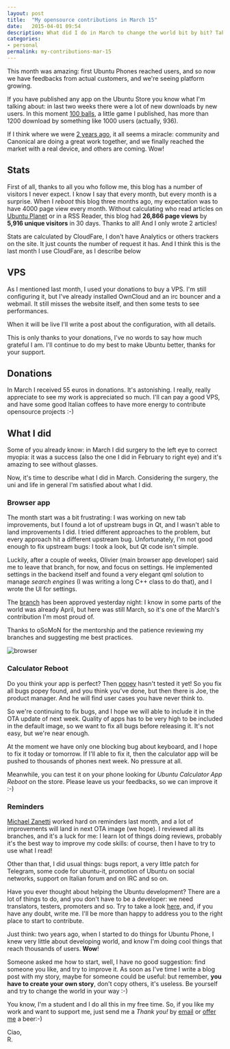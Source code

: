 ```yaml
---
layout: post
title:  "My opensource contributions in March 15"
date:   2015-04-01 09:54
description: What did I do in March to change the world bit by bit? Take a look!
categories:
- personal
permalink: my-contributions-mar-15
---
```


This month was amazing: first Ubuntu Phones reached users, and so now we have
feedbacks from actual customers, and we're seeing platform growing.

If you have published any app on the Ubuntu Store you know what I'm talking
about: in last two weeks there were a lot of new downloads by new users. In this
moment [100 balls][100balls], a little game I published, has more than 1200
download by something like 1000 users (actually, 936).

If I think where we were [2 years ago][years], it all seems a miracle: community
and Canonical are doing a great work together, and we finally reached the market
with a real device, and others are coming. Wow!

## Stats

First of all, thanks to all you who follow me, this blog has a number of
visitors I never expect. I know I say that every month, but every month is a
surprise. When I *reboot* this blog three months ago, my expectation was to have
4000 page view every month.  Without calculating who read articles on [Ubuntu
Planet][planet] or in a RSS Reader, this blog had **26,866 page views** by
**5,916  unique visitors** in 30 days. Thanks to all! And I only wrote 2
articles!

Stats are calculated by CloudFare, I don't have Analytics or others trackers on
the site. It just counts the number of request it has. And I think this is the
last month I use CloudFare, as I describe below

## VPS

As I mentioned last month, I used your donations to buy a VPS. I'm still
configuring it, but I've already installed OwnCloud and an irc bouncer and a
webmail. It still misses the website itself, and then some tests to see
performances.

When it will be live I'll write a post about the configuration, with all
details.

This is only thanks to your donations, I've no words to say how much grateful I
am. I'll continue to do my best to make Ubuntu better, thanks for your support.

## Donations

In March I received 55 euros in donations. It's astonishing. I really, really
appreciate to see my work is appreciated so much. I'll can pay a good VPS, and
have some good Italian coffees to have more energy to contribute opensource
projects :-)

## What I did

Some of you already know: in March I did surgery to the left eye to correct
myopia: it was a success (also the one I did in February to right eye) and it's
amazing to see without glasses.

Now, it's time to describe what I did in March. Considering the surgery, the uni
and life in general I'm satisfied about what I did.

### Browser app

The month start was a bit frustrating: I was working on new tab improvements,
but I found a lot of upstream bugs in Qt, and I wasn't able to land improvements
I did. I tried different approaches to the problem, but every approach hit a
different upstream bug. Unfortunately, I'm not good enough to fix upstream bugs:
I took a look, but Qt code isn't simple.

Luckily, after a couple of weeks, Olivier (main browser app developer) said me
to leave that branch, for now, and focus on settings. He implemented settings in
the backend itself and found a very elegant qml solution to manage *search
engines* (I was writing a long C++ class to do that), and I wrote the UI for
settings.

The [branch][branch] has been approved yesterday night: I know in some parts of
the world was already April, but here was still March, so it's one of the
March's contribution I'm most proud of.

Thanks to oSoMoN for the mentorship and the patience reviewing my branches and
suggesting me best practices.

![browser][browser]

### Calculator Reboot

Do you think your app is perfect? Then [popey][popey] hasn't tested it yet! So
you fix all bugs popey found, and you think you've done, but then there is Joe,
the product manager. And he will find user cases you have never think to.

So we're continuing to fix bugs, and I hope we will able to include it in the
OTA update of next week. Quality of apps has to be very high to be included in
the default image, so we want to fix all bugs before releasing it. It's not
easy, but we're near enough.

At the moment we have only one blocking bug about keyboard, and I hope to fix
it today or tomorrow. If I'll able to fix it, then the calculator app will be
pushed to thousands of phones next week. No pressure at all.

Meanwhile, you can test it on your phone looking for *Ubuntu Calculator App
Reboot* on the store.  Please leave us your feedbacks, so we can improve it :-)

### Reminders

[Michael Zanetti][mzanetti] worked hard on reminders last month, and a lot of improvements
will land in next OTA image (we hope). I reviewed all its branches, and it's a
luck for me: I learn lot of things doing reviews, probably it's the best way to
improve my code skills: of course, then I have to try to use what I read!

Other than that, I did usual things: bugs report, a very little patch for
Telegram, some code for ubuntu-it, promotion of Ubuntu on social networks,
support on Italian forum and on IRC and so on.

Have you ever thought about helping the Ubuntu development? There are a lot of
things to do, and you don't have to be a developer: we need translators,
testers, promoters and so. Try to take a look [here][community], and, if you
have any doubt, write me. I'll be more than happy to address you to the right
place to start to contribute.

Just think: two years ago, when I started to do things for Ubuntu Phone, I knew
very little about developing world, and know I'm doing cool things that reach
thousands of users. **Wow**!

Someone asked me how to start, well, I have no good suggestion: find someone you
like, and try to improve it. As soon as I've time I write a blog post with my
story, maybe for someone could be useful: but remember, **you have to create
your own story**, don't copy others, it's useless. Be yourself and try to change
the world in your way :-)

You know, I'm a student and I do all this in my free time. So, if you like my
work and want to support me, just send me a *Thank you!* by
[email](mailto:riccardo@rpadovani.com) or [offer me][donation] a beer:-)

Ciao,<br/>
R.

[100balls]: https://appstore.bhdouglass.com/app/com.ubuntu.developer.rpadovani.100balls
[years]: http://rpadovani.com/two-years-later/
[branch]: https://code.launchpad.net/~rpadovani/webbrowser-app/settings-page/+merge/253975
[planet]: http://planet.ubuntu.com
[donation]: http://rpadovani.com/donations/
[browser]: http://img.rpadovani.com/posts/ubuntuSettings.png
[community]: http://community.ubuntu.com/contribute/
[popey]: http://popey.com/
[mzanetti]: http://notyetthere.org/
